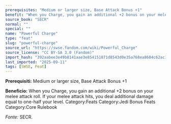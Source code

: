 ```yaml
---
prerequisites: "Medium or larger size, Base Attack Bonus +1"
benefit: "When you Charge, you gain an additional +2 bonus on your melee attack roll. If your melee attack hits, you deal additional damage equal to one-half your level. Category:Feats Category:Jedi Bonus Feats Category:Core Rulebook"
source_book: "SECR"
normal: ""
special: ""
name: "Powerful Charge"
type: "feat"
slug: "powerful-charge"
source_url: "https://swse.fandom.com/wiki/Powerful_Charge"
source_license: "CC BY-SA 3.0 (Fandom)"
import_hash: "392aabee3e49b8141aae3e854151871d8543d0e35a768ea8604c62ac1c7175bb"
last_imported: "2025-09-11"
tags: [SWSE, Feat]
---
```

**Prerequisiti:** Medium or larger size, Base Attack Bonus +1

**Beneficio:** When you Charge, you gain an additional +2 bonus on your melee attack roll. If your melee attack hits, you deal additional damage equal to one-half your level. Category:Feats Category:Jedi Bonus Feats Category:Core Rulebook

*Fonte:* SECR.